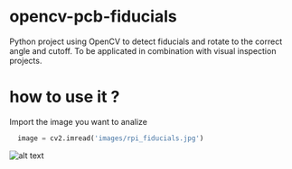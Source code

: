 # opencv-pcb-fiducials
Python project using OpenCV to detect fiducials and rotate to the correct angle and cutoff. To be applicated in combination with visual inspection projects.

# how to use it ?

Import the image you want to analize
```python
  image = cv2.imread('images/rpi_fiducials.jpg')
```
![alt text](https://github.com/archocron/opencv-pcb-fiducials/blob/main/images/rpi.jpg?raw=true)
